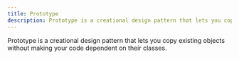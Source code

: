 ```yaml
---
title: Prototype
description: Prototype is a creational design pattern that lets you copy existing objects without making your code dependent on their classes.
---
```


Prototype is a creational design pattern that lets you copy existing objects without making your code dependent on their classes.